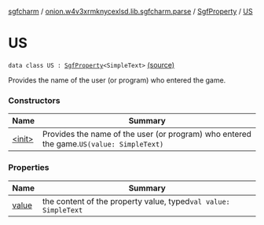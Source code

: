 [sgfcharm](../../../index.md) / [onion.w4v3xrmknycexlsd.lib.sgfcharm.parse](../../index.md) / [SgfProperty](../index.md) / [US](./index.md)

# US

`data class US : `[`SgfProperty`](../index.md)`<SimpleText>` [(source)](https://github.com/w4v3/sgfcharm/tree/master/sgfcharm/src/main/java/onion/w4v3xrmknycexlsd/lib/sgfcharm/parse/SgfTree.kt#L238)

Provides the name of the user (or program) who entered the game.

### Constructors

| Name | Summary |
|---|---|
| [&lt;init&gt;](-init-.md) | Provides the name of the user (or program) who entered the game.`US(value: SimpleText)` |

### Properties

| Name | Summary |
|---|---|
| [value](value.md) | the content of the property value, typed`val value: SimpleText` |
